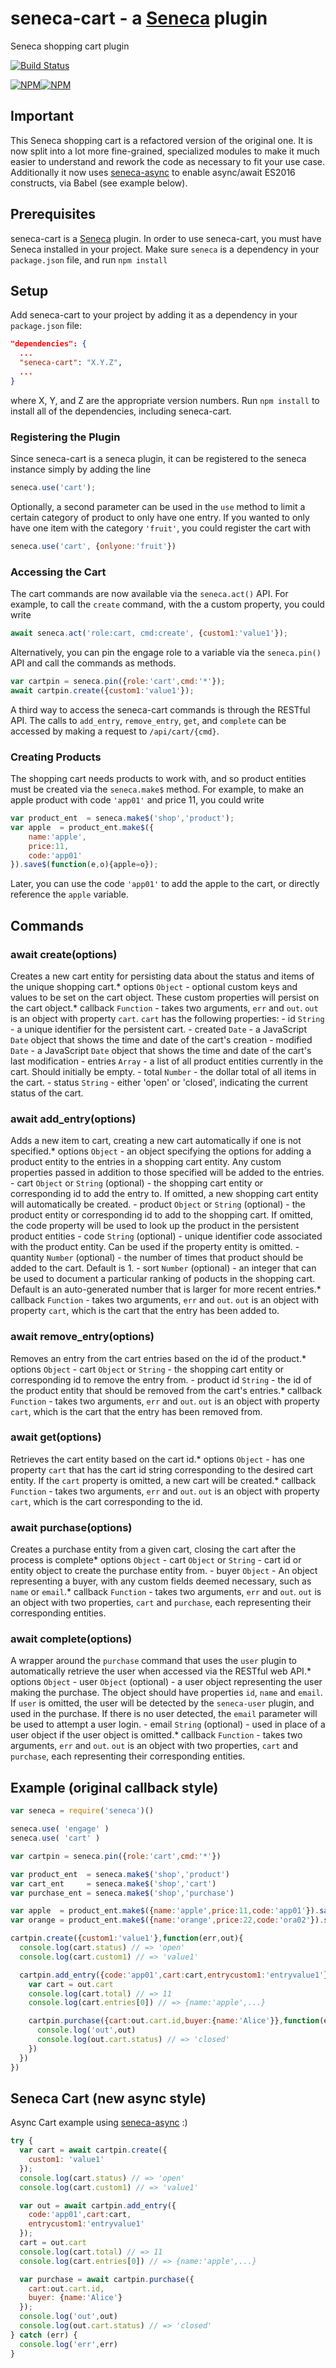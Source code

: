 seneca-cart - a [Seneca](http://senecajs.org) plugin
====================================================

Seneca shopping cart plugin

[![Build Status](https://travis-ci.org/rjrodger/seneca-cart.png?branch=master)](https://travis-ci.org/rjrodger/seneca-cart)

[![NPM](https://nodei.co/npm/seneca-cart.png)](https://nodei.co/npm/seneca-cart/)[![NPM](https://nodei.co/npm-dl/seneca-cart.png)](https://nodei.co/npm-dl/seneca-cart/)

Important
---------

This Seneca shopping cart is a refactored version of the original one. It is now split into a lot more fine-grained, specialized modules to make it much easier to understand and rework the code as necessary to fit your use case. Additionally it now uses [seneca-async]() to enable async/await ES2016 constructs, via Babel (see example below).

Prerequisites
-------------

seneca-cart is a [Seneca](http://senecajs.org/) plugin. In order to use seneca-cart, you must have Seneca installed in your project. Make sure `seneca` is a dependency in your `package.json` file, and run `npm install`

Setup
-----

Add seneca-cart to your project by adding it as a dependency in your `package.json` file:

```JSON
"dependencies": {
  ...
  "seneca-cart": "X.Y.Z",
  ...
}
```

where X, Y, and Z are the appropriate version numbers. Run `npm install` to install all of the dependencies, including seneca-cart.

### Registering the Plugin

Since seneca-cart is a seneca plugin, it can be registered to the seneca instance simply by adding the line

```JavaScript
seneca.use('cart');
```

Optionally, a second parameter can be used in the `use` method to limit a certain category of product to only have one entry. If you wanted to only have one item with the category `'fruit'`, you could register the cart with

```JavaScript
seneca.use('cart', {onlyone:'fruit'})
```

### Accessing the Cart

The cart commands are now available via the `seneca.act()` API. For example, to call the `create` command, with the a custom property, you could write

```JavaScript
await seneca.act('role:cart, cmd:create', {custom1:'value1'});
```

Alternatively, you can pin the engage role to a variable via the `seneca.pin()` API and call the commands as methods.

```JavaScript
var cartpin = seneca.pin({role:'cart',cmd:'*'});
await cartpin.create({custom1:'value1'});
```

A third way to access the seneca-cart commands is through the RESTful API. The calls to `add_entry`, `remove_entry`, `get`, and `complete` can be accessed by making a request to `/api/cart/{cmd}`.

### Creating Products

The shopping cart needs products to work with, and so product entities must be created via the `seneca.make$` method. For example, to make an apple product with code `'app01'` and price 11, you could write

```JavaScript
var product_ent  = seneca.make$('shop','product');
var apple  = product_ent.make$({
	name:'apple',
	price:11,
	code:'app01'
}).save$(function(e,o){apple=o});
```

Later, you can use the code `'app01'` to add the apple to the cart, or directly reference the `apple` variable.

Commands
--------

### await create(options)

Creates a new cart entity for persisting data about the status and items of the unique shopping cart.* options `Object` - optional custom keys and values to be set on the cart object. These custom properties will persist on the cart object.* callback `Function` - takes two arguments, `err` and `out`. `out` is an object with property `cart`. `cart` has the following properties: - id `String` - a unique identifier for the persistent cart. - created `Date` - a JavaScript `Date` object that shows the time and date of the cart's creation - modified `Date` - a JavaScript `Date` object that shows the time and date of the cart's last modification - entries `Array` - a list of all product entities currently in the cart. Should initially be empty. - total `Number` - the dollar total of all items in the cart. - status `String` - either 'open' or 'closed', indicating the current status of the cart.

### await add_entry(options)

Adds a new item to cart, creating a new cart automatically if one is not specified.* options `Object` - an object specifying the options for adding a product entity to the entries in a shopping cart entity. Any custom properties passed in addition to those specified will be added to the entries. - cart `Object` or `String` (optional) - the shopping cart entity or corresponding id to add the entry to. If omitted, a new shopping cart entity will automatically be created. - product `Object` or `String` (optional) - the product entity or corresponding id to add to the shopping cart. If omitted, the code property will be used to look up the product in the persistent product entities - code `String` (optional) - unique identifier code associated with the product entity. Can be used if the property entity is omitted. - quantity `Number` (optional) - the number of times that product should be added to the cart. Default is 1. - sort `Number` (optional) - an integer that can be used to document a particular ranking of poducts in the shopping cart. Default is an auto-generated number that is larger for more recent entries.* callback `Function` - takes two arguments, `err` and `out`. `out` is an object with property `cart`, which is the cart that the entry has been added to.

### await remove_entry(options)

Removes an entry from the cart entries based on the id of the product.* options `Object` - cart `Object` or `String` - the shopping cart entity or corresponding id to remove the entry from. - product id `String` - the id of the product entity that should be removed from the cart's entries.* callback `Function` - takes two arguments, `err` and `out`. `out` is an object with property `cart`, which is the cart that the entry has been removed from.

### await get(options)

Retrieves the cart entity based on the cart id.* options `Object` - has one property `cart` that has the cart id string corresponding to the desired cart entity. If the `cart` property is omitted, a new cart will be created.* callback `Function` - takes two arguments, `err` and `out`. `out` is an object with property `cart`, which is the cart corresponding to the id.

### await purchase(options)

Creates a purchase entity from a given cart, closing the cart after the process is complete* options `Object` - cart `Object` or `String` - cart id or entity object to create the purchase entity from. - buyer `Object` - An object representing a buyer, with any custom fields deemed necessary, such as `name` or `email`.* callback `Function` - takes two arguments, `err` and `out`. `out` is an object with two properties, `cart` and `purchase`, each representing their corresponding entities.

### await complete(options)

A wrapper around the `purchase` command that uses the `user` plugin to automatically retrieve the user when accessed via the RESTful web API.* options `Object` - user `Object` (optional) - a user object representing the user making the purchase. The object should have properties `id`, `name` and `email`. If `user` is omitted, the user will be detected by the `seneca-user` plugin, and used in the purchase. If there is no user detected, the `email` parameter will be used to attempt a user login. - email `String` (optional) - used in place of a user object if the user object is omitted.* callback `Function` - takes two arguments, `err` and `out`. `out` is an object with two properties, `cart` and `purchase`, each representing their corresponding entities.

Example (original callback style)
---------------------------------

```JavaScript
var seneca = require('seneca')()

seneca.use( 'engage' )
seneca.use( 'cart' )

var cartpin = seneca.pin({role:'cart',cmd:'*'})

var product_ent  = seneca.make$('shop','product')
var cart_ent     = seneca.make$('shop','cart')
var purchase_ent = seneca.make$('shop','purchase')

var apple  = product_ent.make$({name:'apple',price:11,code:'app01'}).save$(function(e,o){apple=o})
var orange = product_ent.make$({name:'orange',price:22,code:'ora02'}).save$(function(e,o){orange=o})

cartpin.create({custom1:'value1'},function(err,out){
  console.log(cart.status) // => 'open'
  console.log(cart.custom1) // => 'value1'

  cartpin.add_entry({code:'app01',cart:cart,entrycustom1:'entryvalue1'},function(err,out){
    var cart = out.cart
    console.log(cart.total) // => 11
    console.log(cart.entries[0]) // => {name:'apple',...}

    cartpin.purchase({cart:out.cart.id,buyer:{name:'Alice'}},function(err,out){
      console.log('out',out)
      console.log(out.cart.status) // => 'closed'
    })
  })
})
```

Seneca Cart (new async style)
-----------------------------

Async Cart example using [seneca-async](https://github.com/kristianmandrup/seneca-async) :)

```js
try {
  var cart = await cartpin.create({
    custom1: 'value1'
  });
  console.log(cart.status) // => 'open'
  console.log(cart.custom1) // => 'value1'  

  var out = await cartpin.add_entry({
    code:'app01',cart:cart,
    entrycustom1:'entryvalue1'
  });
  cart = out.cart
  console.log(cart.total) // => 11
  console.log(cart.entries[0]) // => {name:'apple',...}  

  var purchase = await cartpin.purchase({
    cart:out.cart.id,
    buyer: {name:'Alice'}
  });
  console.log('out',out)
  console.log(out.cart.status) // => 'closed'  
} catch (err) {
  console.log('err',err)
}
```
